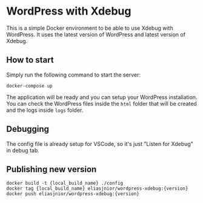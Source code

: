 # WordPress with Xdebug

This is a simple Docker environment to be able to use Xdebug with WordPress. It uses the latest version of WordPress and latest version of Xdebug.

## How to start

Simply run the following command to start the server:

```
docker-compose up
```

The application will be ready and you can setup your WordPress installation. You can check the WordPress files inside the `html` folder that will be created and the logs inside `logs` folder.

## Debugging

The config file is already setup for VSCode, so it's just "Listen for Xdebug" in debug tab.

## Publishing new version

```
docker build -t {local_build_name} ./config
docker tag {local_build_name} eliasjnior/wordpress-xdebug:{version}
docker push eliasjnior/wordpress-xdebug:{version}
```

